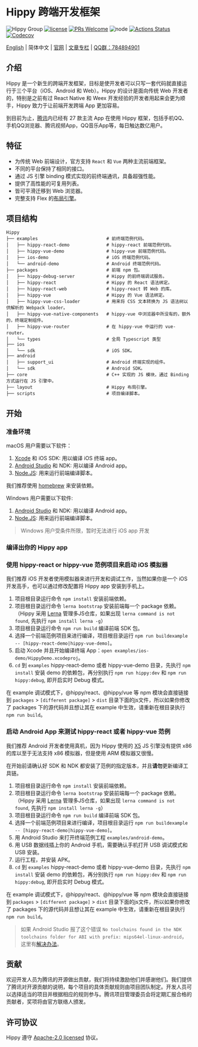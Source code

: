 # Hippy 跨端开发框架

![Hippy Group](https://img.shields.io/badge/group-Hippy-blue.svg) [![license](https://img.shields.io/badge/license-Apache%202-blue)](https://github.com/Tencent/Hippy/blob/master/LICENSE) [![PRs Welcome](https://img.shields.io/badge/PRs-welcome-brightgreen.svg)](https://github.com/Tencent/Hippy/pulls) ![node](https://img.shields.io/badge/node-%3E%3D10.0.0-green.svg) [![Actions Status](https://github.com/Tencent/Hippy/workflows/build/badge.svg?branch=master)](https://github.com/Tencent/Hippy/actions) [![Codecov](https://img.shields.io/codecov/c/github/Tencent/Hippy)](https://codecov.io/gh/Tencent/Hippy)

[English](./README.md) | 简体中文 | [官网](//tencent.github.io/Hippy/) | [文章专栏](https://cloud.tencent.com/developer/column/84006) | [QQ群：784894901](//shang.qq.com/wpa/qunwpa?idkey=7bff52aca3aac75a4f1ba96c1844a5e3b62000351890182eb60311542d75fa1a)

## 介绍

Hippy 是一个新生的跨端开发框架，目标是使开发者可以只写一套代码就直接运行于三个平台（iOS、Android 和 Web）。Hippy 的设计是面向传统 Web 开发者的，特别是之前有过 React Native 和 Weex 开发经验的开发者用起来会更为顺手，Hippy 致力于让前端开发跨端 App 更加容易。

到目前为止，[腾讯](http://www.tencent.com/)内已经有 27 款主流 App 在使用 Hippy 框架，包括手机QQ、手机QQ浏览器、腾讯视频App，QQ音乐App等，每日触达数亿用户。

## 特征

* 为传统 Web 前端设计，官方支持 `React` 和 `Vue` 两种主流前端框架。
* 不同的平台保持了相同的接口。
* 通过 JS 引擎 binding 模式实现的前终端通讯，具备超强性能。
* 提供了高性能的可复用列表。
* 皆可平滑迁移到 Web 浏览器。
* 完整支持 Flex 的[布局引擎](./layout)。

## 项目结构

```text
Hippy
├── examples                          # 前终端范例代码。
│   ├── hippy-react-demo              # hippy-react 前端范例代码。
│   ├── hippy-vue-demo                # hippy-vue 前端范例代码。
│   ├── ios-demo                      # iOS 终端范例代码。
│   └── android-demo                  # Android 终端范例代码。
├── packages                          # 前端 npm 包。
│   ├── hippy-debug-server            # Hippy 的前终端调试服务。
│   ├── hippy-react                   # Hippy 的 React 语法绑定。
│   ├── hippy-react-web               # hippy-react 转 Web 的库。
│   ├── hippy-vue                     # Hippy 的 Vue 语法绑定。
│   ├── hippy-vue-css-loader          # 用来将 CSS 文本转换为 JS 语法树以供解析的 Webpack loader。
│   ├── hippy-vue-native-components   # hippy-vue 中浏览器中所没有的，额外的，终端定制组件。
│   ├── hippy-vue-router              # 在 hippy-vue 中运行的 vue-router。
│   └── types                         # 全局 Typescript 类型
├── ios
│   └── sdk                           # iOS SDK。
├── android
│   ├── support_ui                    # Android 终端实现的组件。
│   └── sdk                           # Android SDK。
├── core                              # C++ 实现的 JS 模块，通过 Binding 方式运行在 JS 引擎中。
├── layout                            # Hippy 布局引擎。
├── scripts                           # 项目编译脚本。
```

## 开始

### 准备环境

macOS 用户需要以下软件：

1. [Xcode](https://developer.apple.com/xcode/) 和 iOS SDK: 用以编译 iOS 终端 app。
2. [Android Studio](https://developer.android.com/studio) 和 NDK: 用以编译 Android app。
3. [Node.JS](http://nodejs.cn/): 用来运行前端编译脚本。

我们推荐使用 [homebrew](https://brew.sh/) 来安装依赖。

Windows 用户需要以下软件:

1. [Android Studio](https://developer.android.com/studio) 和 NDK: 用以编译 Android app。
2. [Node.JS](http://nodejs.cn/): 用来运行前端编译脚本。

> Windows 用户受条件所限，暂时无法进行 iOS app 开发

### 编译出你的 Hippy app

### 使用 hippy-react or hippy-vue 范例项目来启动 iOS 模拟器

我们推荐 iOS 开发者使用模拟器来进行开发和调试工作，当然如果你是一个 iOS 开发高手，也可以通过修改配置将 Hippy app 安装到手机上。

1. 项目根目录运行命令 `npm install` 安装前端依赖。
2. 项目根目录运行命令 `lerna bootstrap` 安装前端每一个 package 依赖。（Hippy 采用 [Lerna](https://lerna.js.org/) 管理多JS仓库，如果出现 `lerna command is not found`, 先执行 `npm install lerna -g`）
3. 项目根目录运行命令 `npm run build` 编译前端 SDK 包。
4. 选择一个前端范例项目来进行编译，项目根目录运行 `npm run buildexample -- [hippy-react-demo|hippy-vue-demo]`。
5. 启动 Xcode 并且开始编译终端 App：`open examples/ios-demo/HippyDemo.xcodeproj`。
6. `cd` 到 `examples` hippy-react-demo 或者 hippy-vue-demo 目录，先执行 `npm install` 安装 demo 的依赖包，再分别执行 `npm run hippy:dev` 和 `npm run hippy:debug`, 即开启实时 Debug 模式。

在 example 调试模式下，@hippy/react、@hippy/vue 等 npm 模块会直接链接到 `packages` > `[different package]` > `dist` 目录下面的js文件，所以如果你修改了 packages 下的源代码并且想让其在 example 中生效，请重新在根目录执行 `npm run build`。

### 启动 Android App 来测试 hippy-react 或者 hippy-vue 范例

我们推荐 Android 开发者使用真机，因为 Hippy 使用的 [X5](https://x5.tencent.com/) JS 引擎没有提供 x86 的库以至于无法支持 x86 模拟器，但是使用 ARM 模拟器又很慢。

在开始前请确认好 SDK 和 NDK 都安装了范例的指定版本，并且**请勿**更新编译工具链。

1. 项目根目录运行命令 `npm install` 安装前端依赖。
2. 项目根目录运行命令 `lerna bootstrap` 安装前端每一个 package 依赖。（Hippy 采用 [Lerna](https://lerna.js.org/) 管理多JS仓库，如果出现 `lerna command is not found`, 先执行 `npm install lerna -g`）
3. 项目根目录运行命令 `npm run build` 编译前端 SDK 包。
4. 选择一个前端范例项目来进行编译，项目根目录运行 `npm run buildexample -- [hippy-react-demo|hippy-vue-demo]`。
5. 用 Android Studio 来打开终端范例工程 `examples/android-demo`。
6. 用 USB 数据线插上你的 Android 手机，需要确认手机打开 USB 调试模式和 USB 安装。
7. 运行工程，并安装 APK。
8. `cd` 到 `examples` hippy-react-demo 或者 hippy-vue-demo 目录，先执行 `npm install` 安装 demo 的依赖包，再分别执行 `npm run hippy:dev` 和 `npm run hippy:debug`, 即开启实时 Debug 模式。

在 example 调试模式下，@hippy/react、@hippy/vue 等 npm 模块会直接链接到 `packages` > `[different package]` > `dist` 目录下面的js文件，所以如果你修改了 packages 下的源代码并且想让其在 example 中生效，请重新在根目录执行 `npm run build`。

> 如果 Android Studio 报了这个错误 `No toolchains found in the NDK toolchains folder for ABI with prefix: mips64el-linux-android`，这里有[解决办法](https://github.com/google/filament/issues/15#issuecomment-415423557)。

## 贡献

欢迎开发人员为腾讯的开源做出贡献，我们将持续激励他们并感谢他们。我们提供了腾讯对开源贡献的说明，每个项目的具体贡献规则由项目团队制定。开发人员可以选择适当的项目并根据相应的规则参与。腾讯项目管理委员会将定期汇报合格的贡献者，奖项将由官方联络人颁发。

## 许可协议

Hippy 遵守 [Apache-2.0 licensed](./LICENSE) 协议。
